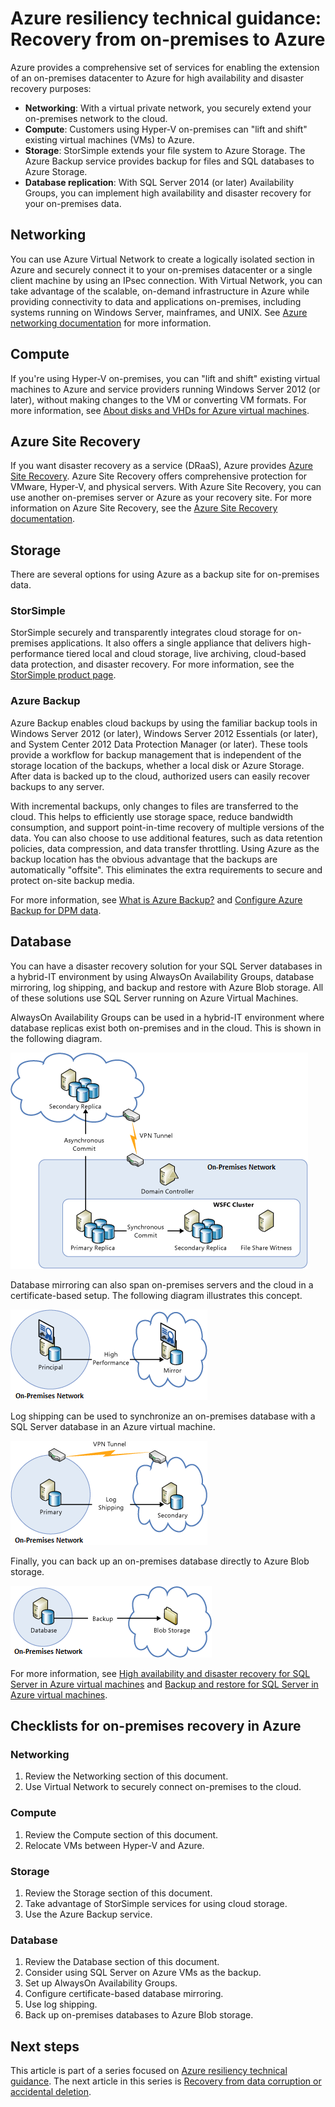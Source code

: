 <properties
    pageTitle="Technical guidance: Recovery from on-premises to Azure | Azure"
    description="Article on understanding and designing recovery systems from on-premises infrastructure to Azure"
    services=""
    documentationcenter="na"
    author="adamglick"
    manager="saladki"
    editor="" />
<tags
    ms.assetid="114c29c9-453f-4a54-8d0f-d77c5ad47d60"
    ms.service="resiliency"
    ms.devlang="na"
    ms.topic="article"
    ms.tgt_pltfrm="na"
    ms.workload="na"
    ms.date="08/18/2016"
    wacn.date=""
    ms.author="aglick" />

# Azure resiliency technical guidance: Recovery from on-premises to Azure

Azure provides a comprehensive set of services for enabling the extension of an on-premises datacenter to Azure for high availability and disaster recovery purposes:

* **Networking**: With a virtual private network, you securely extend your on-premises network to the cloud.
* **Compute**: Customers using Hyper-V on-premises can "lift and shift" existing virtual machines (VMs) to Azure.
* **Storage**: StorSimple extends your file system to Azure Storage. The Azure Backup service provides backup for files and SQL databases to Azure Storage.
* **Database replication**: With SQL Server 2014 (or later) Availability Groups, you can implement high availability and disaster recovery for your on-premises data.

## Networking

You can use Azure Virtual Network to create a logically isolated section in Azure and securely connect it to your on-premises datacenter or a single client machine by using an IPsec connection. With Virtual Network, you can take advantage of the scalable, on-demand infrastructure in Azure while providing connectivity to data and applications on-premises, including systems running on Windows Server, mainframes, and UNIX. See [Azure networking documentation](/documentation/articles/virtual-networks-overview/) for more information.

## Compute

If you're using Hyper-V on-premises, you can "lift and shift" existing virtual machines to Azure and service providers running Windows Server 2012 (or later), without making changes to the VM or converting VM formats. For more information, see [About disks and VHDs for Azure virtual machines](/documentation/articles/storage-about-disks-and-vhds-linux/).

## Azure Site Recovery

If you want disaster recovery as a service (DRaaS), Azure provides [Azure Site Recovery](/home/features/site-recovery/). Azure Site Recovery offers comprehensive protection for VMware, Hyper-V, and physical servers. With Azure Site Recovery, you can use another on-premises server or Azure as your recovery site. For more information on Azure Site Recovery, see the [Azure Site Recovery documentation](/documentation/services/site-recovery/).

## Storage

There are several options for using Azure as a backup site for on-premises data.

### StorSimple

StorSimple securely and transparently integrates cloud storage for on-premises applications. It also offers a single appliance that delivers high-performance tiered local and cloud storage, live archiving, cloud-based data protection, and disaster recovery. For more information, see the [StorSimple product page](/home/features/storsimple/).

### Azure Backup

Azure Backup enables cloud backups by using the familiar backup tools in Windows Server 2012 (or later), Windows Server 2012 Essentials (or later), and System Center 2012 Data Protection Manager (or later). These tools provide a workflow for backup management that is independent of the storage location of the backups, whether a local disk or Azure Storage. After data is backed up to the cloud, authorized users can easily recover backups to any server.

With incremental backups, only changes to files are transferred to the cloud. This helps to efficiently use storage space, reduce bandwidth consumption, and support point-in-time recovery of multiple versions of the data. You can also choose to use additional features, such as data retention policies, data compression, and data transfer throttling. Using Azure as the backup location has the obvious advantage that the backups are automatically "offsite". This eliminates the extra requirements to secure and protect on-site backup media.

For more information, see [What is Azure Backup?](/documentation/articles/backup-introduction-to-azure-backup/) and [Configure Azure Backup for DPM data](https://technet.microsoft.com/zh-cn/library/jj728752.aspx).

## Database

You can have a disaster recovery solution for your SQL Server databases in a hybrid-IT environment by using AlwaysOn Availability Groups, database mirroring, log shipping, and backup and restore with Azure Blob storage. All of these solutions use SQL Server running on Azure Virtual Machines.

AlwaysOn Availability Groups can be used in a hybrid-IT environment where database replicas exist both on-premises and in the cloud. This is shown in the following diagram.

![SQL Server AlwaysOn Availability Groups in a hybrid cloud architecture](./media/resiliency-technical-guidance-recovery-on-premises-azure/SQL_Server_Disaster_Recovery-3.png)

Database mirroring can also span on-premises servers and the cloud in a certificate-based setup. The following diagram illustrates this concept.

![SQL Server database mirroring in a hybrid cloud architecture](./media/resiliency-technical-guidance-recovery-on-premises-azure/SQL_Server_Disaster_Recovery-4.png)

Log shipping can be used to synchronize an on-premises database with a SQL Server database in an Azure virtual machine.

![SQL Server log shipping in a hybrid cloud architecture](./media/resiliency-technical-guidance-recovery-on-premises-azure/SQL_Server_Disaster_Recovery-5.png)

Finally, you can back up an on-premises database directly to Azure Blob storage.

![Back up SQL Server to Azure Blob storage in a hybrid cloud architecture](./media/resiliency-technical-guidance-recovery-on-premises-azure/SQL_Server_Disaster_Recovery-6.png)

For more information, see [High availability and disaster recovery for SQL Server in Azure virtual machines](/documentation/articles/virtual-machines-windows-sql-high-availability-dr/) and [Backup and restore for SQL Server in Azure virtual machines](/documentation/articles/virtual-machines-windows-sql-backup-recovery/).

## Checklists for on-premises recovery in Azure

### Networking

1. Review the Networking section of this document.
2. Use Virtual Network to securely connect on-premises to the cloud.

### Compute

1. Review the Compute section of this document.
2. Relocate VMs between Hyper-V and Azure.

### Storage

1. Review the Storage section of this document.
  2. Take advantage of StorSimple services for using cloud storage.
3. Use the Azure Backup service.

### Database

1. Review the Database section of this document.
2. Consider using SQL Server on Azure VMs as the backup.
3. Set up AlwaysOn Availability Groups.
4. Configure certificate-based database mirroring.
5. Use log shipping.
6. Back up on-premises databases to Azure Blob storage.

## Next steps

This article is part of a series focused on [Azure resiliency technical guidance](/documentation/articles/resiliency-technical-guidance/). The next article in this series is [Recovery from data corruption or accidental deletion](/documentation/articles/resiliency-technical-guidance-recovery-data-corruption/).
